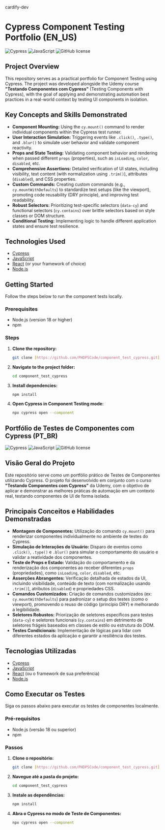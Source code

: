 cardify-dev
# Cypress Component Testing Portfolio (EN_US)

![Cypress](https://img.shields.io/badge/Cypress-%3E13.0-blue?logo=cypress)
![JavaScript](https://img.shields.io/badge/JavaScript-ES6%2B-yellow?logo=javascript)
![GitHub license](https://img.shields.io/badge/license-MIT-blue.svg)

## Project Overview

This repository serves as a practical portfolio for Component Testing using Cypress. The project was developed alongside the Udemy course **"Testando Componentes com Cypress"** (Testing Components with Cypress), with the goal of applying and demonstrating automation best practices in a real-world context by testing UI components in isolation.

## Key Concepts and Skills Demonstrated

* **Component Mounting:** Using the `cy.mount()` command to render individual components within the Cypress test runner.
* **User Interaction Simulation:** Triggering events like `.click()`, `.type()`, and `.blur()` to simulate user behavior and validate component reactivity.
* **Props and State Testing:** Validating component behavior and rendering when passed different `props` (properties), such as `isLoading`, `color`, `disabled`, etc.
* **Comprehensive Assertions:** Detailed verification of UI states, including visibility, text content (with normalization using `.trim()`), attributes (`disabled`), and CSS properties.
* **Custom Commands:** Creating custom commands (e.g., `cy.mountWithDefaults`) to standardize test setups (like the viewport), promoting code reusability (DRY principle), and improving test readability.
* **Robust Selectors:** Prioritizing test-specific selectors (`data-cy`) and functional selectors (`cy.contains`) over brittle selectors based on style classes or DOM structure.
* **Conditional Testing:** Implementing logic to handle different application states and ensure test resilience.

## Technologies Used

* [Cypress](https://www.cypress.io/)
* [JavaScript](https://developer.mozilla.org/en-US/docs/Web/JavaScript)
* [React](https://react.dev/) (or your framework of choice)
* [Node.js](https://nodejs.org/en)

## Getting Started

Follow the steps below to run the component tests locally.

### Prerequisites

* Node.js (version 18 or higher)
* npm

### Steps

1.  **Clone the repository:**
    ```bash
    git clone [https://github.com/PHDPSCode/component_test_cypress.git](https://github.com/PHDPSCode/component_test_cypress.git)
    ```

2.  **Navigate to the project folder:**
    ```bash
    cd component_test_cypress
    ```

3.  **Install dependencies:**
    ```bash
    npm install
    ```

4.  **Open Cypress in Component Testing mode:**
    ```bash
    npx cypress open --component
    ```






## Portfólio de Testes de Componentes com Cypress (PT_BR)

![Cypress](https://img.shields.io/badge/Cypress-%3E13.0-blue?logo=cypress)
![JavaScript](https://img.shields.io/badge/JavaScript-ES6%2B-yellow?logo=javascript)
![GitHub license](https://img.shields.io/badge/license-MIT-blue.svg)

## Visão Geral do Projeto

Este repositório serve como um portfólio prático de Testes de Componentes utilizando Cypress. O projeto foi desenvolvido em conjunto com o curso **"Testando Componentes com Cypress"** da Udemy, com o objetivo de aplicar e demonstrar as melhores práticas de automação em um contexto real, testando componentes de UI de forma isolada.

## Principais Conceitos e Habilidades Demonstradas

* **Montagem de Componentes:** Utilização do comando `cy.mount()` para renderizar componentes individualmente no ambiente de testes do Cypress.
* **Simulação de Interações do Usuário:** Disparo de eventos como `.click()`, `.type()` e `.blur()` para simular o comportamento do usuário e validar a reatividade dos componentes.
* **Teste de Props e Estado:** Validação do comportamento e da renderização dos componentes ao receber diferentes `props` (propriedades), como `isLoading`, `color`, `disabled`, etc.
* **Asserções Abrangentes:** Verificação detalhada de estados da UI, incluindo visibilidade, conteúdo de texto (com normalização usando `.trim()`), atributos (`disabled`) e propriedades CSS.
* **Comandos Customizados:** Criação de comandos customizados (ex: `cy.mountWithDefaults`) para padronizar o setup dos testes (como o viewport), promovendo o reuso de código (princípio DRY) e melhorando a legibilidade.
* **Seletores Robustos:** Priorização de seletores específicos para testes (`data-cy`) e seletores funcionais (`cy.contains`) em detrimento de seletores frágeis baseados em classes de estilo ou estrutura do DOM.
* **Testes Condicionais:** Implementação de lógicas para lidar com diferentes estados da aplicação e garantir a resiliência dos testes.

## Tecnologias Utilizadas

* [Cypress](https://www.cypress.io/)
* [JavaScript](https://developer.mozilla.org/en-US/docs/Web/JavaScript)
* [React](https://react.dev/) (ou o framework de sua preferência)
* [Node.js](https://nodejs.org/en)

## Como Executar os Testes

Siga os passos abaixo para executar os testes de componentes localmente.

### Pré-requisitos

* Node.js (versão 18 ou superior)
* npm

### Passos

1.  **Clone o repositório:**
    ```bash
    git clone [https://github.com/PHDPSCode/component_test_cypress.git](https://github.com/PHDPSCode/component_test_cypress.git)
    ```

2.  **Navegue até a pasta do projeto:**
    ```bash
    cd component_test_cypress
    ```

3.  **Instale as dependências:**
    ```bash
    npm install
    ```

4.  **Abra o Cypress no modo de Teste de Componentes:**
    ```bash
    npx cypress open --component
    ```

